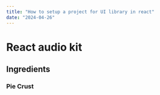 ```yaml
---
title: "How to setup a project for UI library in react"
date: "2024-04-26"
---
```


# React audio kit

## Ingredients

### Pie Crust
